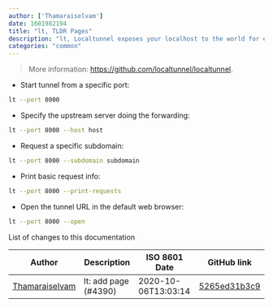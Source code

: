 ```yaml
---
author: ['Thamaraiselvam']
date: 1601982194
title: "lt, TLDR Pages"
description: "lt, Localtunnel exposes your localhost to the world for easy testing and sharing."
categories: "common"
---
```

> More information: <https://github.com/localtunnel/localtunnel>.

- Start tunnel from a specific port:

```bash
lt --port 8000
```

- Specify the upstream server doing the forwarding:

```bash
lt --port 8000 --host host
```

- Request a specific subdomain:

```bash
lt --port 8000 --subdomain subdomain
```

- Print basic request info:

```bash
lt --port 8000 --print-requests
```

- Open the tunnel URL in the default web browser:

```bash
lt --port 8000 --open
```
List of changes to this documentation


Author | Description | ISO 8601 Date | GitHub link
------|-----|-----|-----
[Thamaraiselvam](mailto:thamaraiselvam@live.com) | lt: add page (#4390) | 2020-10-06T13:03:14 | [5265ed31b3c9](https://github.com/tldr-pages/tldr/commit/5265ed31b3c95a5bae0d4927e4f6abdf08f46d45)

